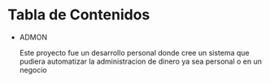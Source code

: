 # Tabla de Contenidos
<ul>
  <li> ADMON
      <p>Este proyecto fue un desarrollo personal donde cree un sistema que pudiera automatizar la administracion de dinero ya sea personal o en un negocio</p>
  </li>
  
</ul>
